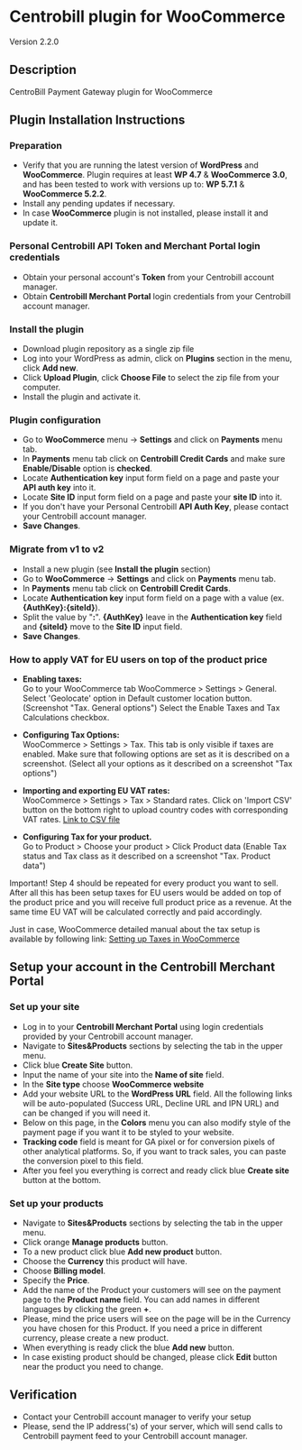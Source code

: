 # Centrobill plugin for WooCommerce  
Version 2.2.0

## Description
CentroBill Payment Gateway plugin for WooCommerce   

##  Plugin Installation Instructions  

### Preparation 
* Verify that you are running the latest version of __WordPress__ and __WooCommerce__. Plugin requires at least __WP 4.7__  & __WooCommerce 3.0__, and has been tested to work with versions up to: __WP 5.7.1__ & __WooCommerce 5.2.2__.
* Install any pending updates if necessary. 
* In case __WooCommerce__ plugin is not installed, please install it and update it.

### Personal Centrobill API Token and Merchant Portal login credentials
* Obtain your personal account's __Token__ from your Centrobill account manager.
* Obtain __Centrobill Merchant Portal__ login credentials from your Centrobill account manager.

### Install the plugin 
* Download plugin repository as a single zip file 
* Log into your WordPress as admin, click on __Plugins__ section in the menu, click __Add new__. 
* Click __Upload Plugin__, click __Choose File__ to select the zip file from your computer. 
* Install the plugin and activate it.  

### Plugin configuration
* Go to __WooCommerce__ menu -> __Settings__ and click on __Payments__ menu tab.
* In __Payments__ menu tab click on __Centrobill Credit Cards__ and make sure __Enable/Disable__ option is __checked__.
* Locate __Authentication key__ input form field on a page and paste your __API auth key__ into it.
* Locate __Site ID__ input form field on a page and paste your __site ID__ into it.
* If you don't have your Personal Centrobill __API Auth Key__, please contact your Centrobill account manager.
* __Save Changes__.

### Migrate from v1 to v2
* Install a new plugin (see __Install the plugin__ section)
* Go to __WooCommerce__ -> __Settings__ and click on __Payments__ menu tab.
* In __Payments__ menu tab click on __Centrobill Credit Cards__.
* Locate __Authentication key__ input form field on a page with a value (ex. __{AuthKey}:{siteId}__).
* Split the value by "__:__". __{AuthKey}__ leave in the __Authentication key__ field and __{siteId}__ move to the __Site ID__ input field.
* __Save Changes__.

### How to apply VAT for EU users on top of the product price
* **Enabling taxes:** \
Go to your WooCommerce tab WooCommerce > Settings > General.
Select 'Geolocate' option in Default customer location button. (Screenshot "Tax. General options")
Select the Enable Taxes and Tax Calculations checkbox.

* **Configuring Tax Options:** \
WooCommerce > Settings > Tax. This tab is only visible if taxes are enabled.
Make sure that following options are set as it is described on a screenshot.
(Select all your options as it described on a screenshot "Tax options")

* **Importing and exporting EU VAT rates:** \
WooCommerce > Settings > Tax > Standard rates.
Click on 'Import CSV' button on the bottom right to upload country codes with corresponding VAT rates.
[Link to CSV file](https://raw.githubusercontent.com/Centrobill/wc-centrobill/master/vat_rates.csv)

* **Configuring Tax for your product.** \
Go to Product > Choose your product > Click Product data
(Enable Tax status and Tax class as it described on a screenshot "Tax. Product data")

Important! Step 4 should be repeated for every product you want to sell.
After all this has been setup taxes for EU users would be added on top of the product price and you will receive full product price as a revenue.
At the same time EU VAT will be calculated correctly and paid accordingly.

Just in case, WooCommerce detailed manual about the tax setup is available by following link: [Setting up Taxes in WooCommerce](https://docs.woocommerce.com/document/setting-up-taxes-in-woocommerce)


## Setup your account in the Centrobill Merchant Portal

### Set up your site
* Log in to your __Centrobill Merchant Portal__ using login credentials provided by your Centrobill account manager.
* Navigate to __Sites&Products__ sections by selecting the tab in the upper menu.
* Click blue __Create Site__ button.
* Input the name of your site into the __Name of site__ field. 
* In the __Site type__ choose __WooCommerce website__
* Add your website URL to the __WordPress URL__ field. All the following links will be auto-populated (Success URL, Decline URL and IPN URL) and can be changed if you will need it.
* Below on this page, in the __Colors__ menu you can also modify style of the payment page if you want it to be styled to your website.
* __Tracking code__ field is meant for GA pixel or for conversion pixels of other analytical platforms. So, if you want to track sales, you can paste the conversion pixel to this field.
* After you feel you everything is correct and ready click blue __Create site__ button at the bottom.

### Set up your products
* Navigate to __Sites&Products__ sections by selecting the tab in the upper menu.
* Click orange __Manage products__ button.
* To a new product click blue __Add new product__ button.
* Choose the __Currency__ this product will have.
* Choose __Billing model__.
* Specify the __Price__.
* Add the name of the Product your customers will see on the payment page to the __Product name__ field. You can add names in different languages by clicking the green __+__. 
* Please, mind the price users will see on the page will be in the Currency you have chosen for this Product. If you need a price in different currency, please create a new product.
* When everything is ready click the blue __Add new__ button.
* In case existing product should be changed, please click __Edit__ button near the product you need to change.

## Verification 
* Contact your Centrobill account manager to verify your setup
* Please, send the IP address('s) of your server, which will send calls to Centrobill payment feed to your Centrobill account manager.
